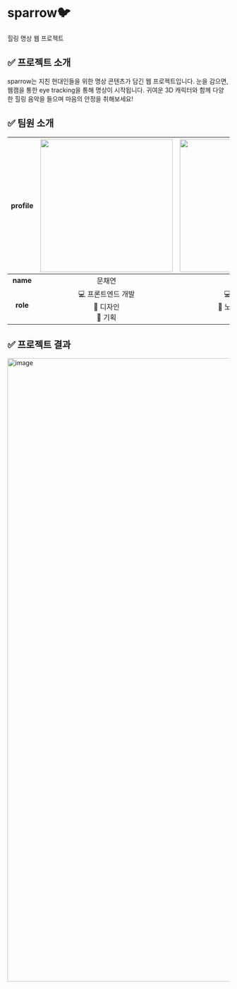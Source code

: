 # sparrow🐦
힐링 명상 웹 프로젝트


## ✅ 프로젝트 소개
sparrow는 지친 현대인들을 위한 명상 콘텐츠가 담긴 웹 프로젝트입니다. 
눈을 감으면, 웹캠을 통한 eye tracking을 통해 명상이 시작됩니다.
귀여운 3D 캐릭터와 함께 다양한 힐링 음악을 들으며 마음의 안정을 취해보세요!


## ✅ 팀원 소개
| **profile** | [<img src="https://avatars.githubusercontent.com/u/49464171?v=4" width="300">](https://github.com/Moonchaeyeon) | [<img src="https://avatars.githubusercontent.com/u/69239151?v=4" width="300">](https://github.com/jjonggang) |
|:---:|:---:|:---:|
| **name** | 문채연 | 박종경 |
| **role** | <div style="">💻 프론트엔드 개발</div><div>:art: 디자인</div><div>:pencil: 기획</div> | <div>💻 백엔드 개발</div><div>:musical_score: 노래 콘텐즈 제작</div><div>:pencil: 기획</div> |

## ✅ 프로젝트 결과
<img width="1410" alt="image" src="https://user-images.githubusercontent.com/69239151/191560580-6e546b6d-5049-4ab6-bab7-49a1c576cf56.png">
